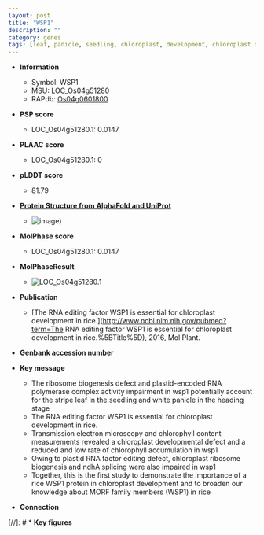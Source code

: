 ```yaml
---
layout: post
title: "WSP1"
description: ""
category: genes
tags: [leaf, panicle, seedling, chloroplast, development, chloroplast developmental, chloroplast development]
---
```


* **Information**  
    + Symbol: WSP1  
    + MSU: [LOC_Os04g51280](http://rice.plantbiology.msu.edu/cgi-bin/ORF_infopage.cgi?orf=LOC_Os04g51280)  
    + RAPdb: [Os04g0601800](http://rapdb.dna.affrc.go.jp/viewer/gbrowse_details/irgsp1?name=Os04g0601800)  

* **PSP score**  
    + LOC_Os04g51280.1: 0.0147 

* **PLAAC score**  
    + LOC_Os04g51280.1: 0 

* **pLDDT score**
    + 81.79

* **[Protein Structure from AlphaFold and UniProt](https://www.uniprot.org/uniprotkb/Q0JAF6/entry#structure)**
    + ![image](https://ricepsp.github.io/images/Q0/AF-Q0JAF6-F1.png))

* **MolPhase score**
    + LOC_Os04g51280.1: 0.0147

* **MolPhaseResult**
    + ![LOC_Os04g51280.1](https://ricepsp.github.io/pictures/LOC_Os04g/LOC_Os04g51280.1.png)

* **Publication**  
    + [The RNA editing factor WSP1 is essential for chloroplast development in rice.](http://www.ncbi.nlm.nih.gov/pubmed?term=The RNA editing factor WSP1 is essential for chloroplast development in rice.%5BTitle%5D), 2016, Mol Plant.

* **Genbank accession number**  

* **Key message**  
    + The ribosome biogenesis defect and plastid-encoded RNA polymerase complex activity impairment in wsp1 potentially account for the stripe leaf in the seedling and white panicle in the heading stage
    + The RNA editing factor WSP1 is essential for chloroplast development in rice.
    + Transmission electron microscopy and chlorophyll content measurements revealed a chloroplast developmental defect and a reduced and low rate of chlorophyll accumulation in wsp1
    + Owing to plastid RNA factor editing defect, chloroplast ribosome biogenesis and ndhA splicing were also impaired in wsp1
    + Together, this is the first study to demonstrate the importance of a rice WSP1 protein in chloroplast development and to broaden our knowledge about MORF family members (WSP1) in rice

* **Connection**  

[//]: # * **Key figures**  


